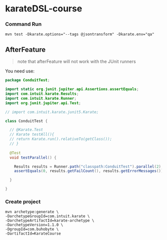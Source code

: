 # karateDSL-course

### Command Run

```
mvn test -Dkarate.options="--tags @jsontransform" -Dkarate.env="qa"
```

## AfterFeature

>note that afterFeature will not work with the JUnit runners

You need use:
```java
package ConduitTest;

import static org.junit.jupiter.api.Assertions.assertEquals;
import com.intuit.karate.Results;
import com.intuit.karate.Runner;
import org.junit.jupiter.api.Test;

// import com.intuit.karate.junit5.Karate;

class ConduitTest {

  // @Karate.Test
  // Karate testAll(){
  // return Karate.run().relativeTo(getClass());
  // }
  
  @Test
  void testParallel() {

    Results results = Runner.path("classpath:ConduitTest").parallel(2);
    assertEquals(0, results.getFailCount(), results.getErrorMessages());

  }

}
```

### Create project

```
mvn archetype:generate \
-DarchetypeGroupId=com.intuit.karate \
-DarchetypeArtifactId=karate-archetype \
-DarchetypeVersion=1.1.0 \
-DgroupId=com.buhobyte \
-DartifactId=KarateCourse
```